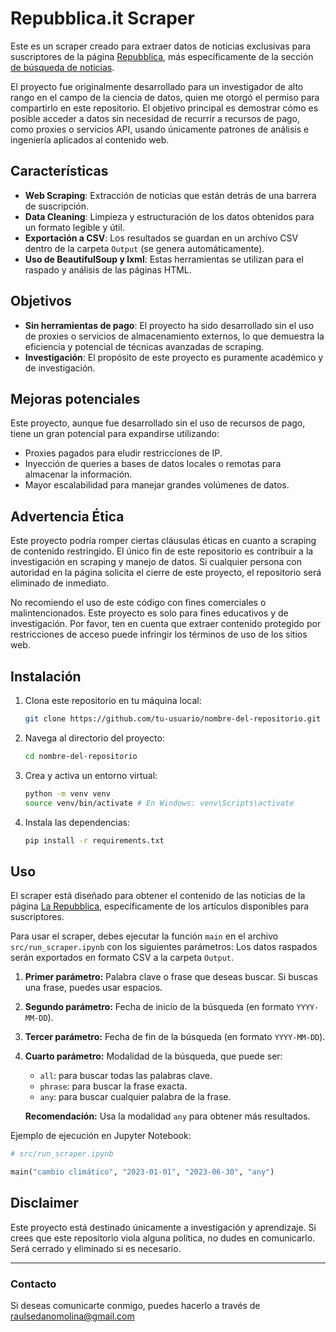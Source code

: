 # Repubblica.it Scraper

Este es un scraper creado para extraer datos de noticias exclusivas para suscriptores de la página [Repubblica](https://www.repubblica.it/), más específicamente de la sección [de búsqueda de noticias](https://ricerca.repubblica.it/ricerca/).

El proyecto fue originalmente desarrollado para un investigador de alto rango en el campo de la ciencia de datos, quien me otorgó el permiso para compartirlo en este repositorio. El objetivo principal es demostrar cómo es posible acceder a datos sin necesidad de recurrir a recursos de pago, como proxies o servicios API, usando únicamente patrones de análisis e ingeniería aplicados al contenido web.

## Características

- **Web Scraping**: Extracción de noticias que están detrás de una barrera de suscripción.
- **Data Cleaning**: Limpieza y estructuración de los datos obtenidos para un formato legible y útil.
- **Exportación a CSV**: Los resultados se guardan en un archivo CSV dentro de la carpeta `Output` (se genera automáticamente).
- **Uso de BeautifulSoup y lxml**: Estas herramientas se utilizan para el raspado y análisis de las páginas HTML.

## Objetivos

- **Sin herramientas de pago**: El proyecto ha sido desarrollado sin el uso de proxies o servicios de almacenamiento externos, lo que demuestra la eficiencia y potencial de técnicas avanzadas de scraping.
- **Investigación**: El propósito de este proyecto es puramente académico y de investigación.
  
## Mejoras potenciales

Este proyecto, aunque fue desarrollado sin el uso de recursos de pago, tiene un gran potencial para expandirse utilizando:

- Proxies pagados para eludir restricciones de IP.
- Inyección de queries a bases de datos locales o remotas para almacenar la información.
- Mayor escalabilidad para manejar grandes volúmenes de datos.

## Advertencia Ética

Este proyecto podría romper ciertas cláusulas éticas en cuanto a scraping de contenido restringido. El único fin de este repositorio es contribuir a la investigación en scraping y manejo de datos. Si cualquier persona con autoridad en la página solicita el cierre de este proyecto, el repositorio será eliminado de inmediato.

No recomiendo el uso de este código con fines comerciales o malintencionados. Este proyecto es solo para fines educativos y de investigación. Por favor, ten en cuenta que extraer contenido protegido por restricciones de acceso puede infringir los términos de uso de los sitios web.

## Instalación

1. Clona este repositorio en tu máquina local:
    ```bash
    git clone https://github.com/tu-usuario/nombre-del-repositorio.git
    ```

2. Navega al directorio del proyecto:
    ```bash
    cd nombre-del-repositorio
    ```

3. Crea y activa un entorno virtual:
    ```bash
    python -m venv venv
    source venv/bin/activate # En Windows: venv\Scripts\activate
    ```

4. Instala las dependencias:
    ```bash
    pip install -r requirements.txt
    ```

## Uso

El scraper está diseñado para obtener el contenido de las noticias de la página [La Repubblica](https://www.repubblica.it/), específicamente de los artículos disponibles para suscriptores.

Para usar el scraper, debes ejecutar la función `main` en el archivo `src/run_scraper.ipynb` con los siguientes parámetros:
Los datos raspados serán exportados en formato CSV a la carpeta `Output`.

1. **Primer parámetro:** Palabra clave o frase que deseas buscar. Si buscas una frase, puedes usar espacios.
2. **Segundo parámetro:** Fecha de inicio de la búsqueda (en formato `YYYY-MM-DD`).
3. **Tercer parámetro:** Fecha de fin de la búsqueda (en formato `YYYY-MM-DD`).
4. **Cuarto parámetro:** Modalidad de la búsqueda, que puede ser:
    - `all`: para buscar todas las palabras clave.
    - `phrase`: para buscar la frase exacta.
    - `any`: para buscar cualquier palabra de la frase.

   **Recomendación:** Usa la modalidad `any` para obtener más resultados.

Ejemplo de ejecución en Jupyter Notebook:

```python
# src/run_scraper.ipynb

main("cambio climático", "2023-01-01", "2023-06-30", "any")
```

## Disclaimer

Este proyecto está destinado únicamente a investigación y aprendizaje. Si crees que este repositorio viola alguna política, no dudes en comunicarlo. Será cerrado y eliminado si es necesario.

---

### Contacto

Si deseas comunicarte conmigo, puedes hacerlo a través de [raulsedanomolina@gmail.com](mailto:raulsedanomolina@gmail.com)
